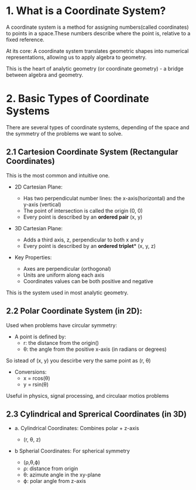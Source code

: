 # 1. What is a Coordinate System?
A coordinate system is a method for assigning numbers(called coordinates) to points in a space.These numbers describe where the point is, relative to a fixed reference.

At its core:
    A coordinate system translates geometric shapes into numerical representations, allowing us to apply algebra to geometry.

This is the heart of analytic geometry (or coordinate geometry) - a bridge between algebra and geometry.

# 2. Basic Types of Coordinate Systems
There are several types of coordinate systems, depending of the space and the symmetry of the problems we want to solve.

## 2.1 Cartesion Coordinate System (Rectangular Coordinates)
This is the most common and intuitive one.

* 2D Cartesian Plane:
    * Has two perpendiculat number lines: the x-axis(horizontal) and the y-axis (vertical)
    * The point of intersection is called the origin (0, 0)
    * Every point is described by an **ordered pair** (x, y) 

* 3D Cartesian Plane:
    * Adds a third axis, z, perpendicular to both x and y
    * Every point is described by an **ordered triplet*** (x, y, z)

* Key Properties:
    * Axes are perpendicular (orthogonal)
    * Units are uniform along each axis
    * Coordinates values can be both positive and negative

This is the system used in most analytic geometry.

## 2.2 Polar Coordinate System (in 2D):
Used when problems have circular symmetry:
* A point is defined by:
    * r: the distance from the origin()
    * θ: the angle from the positive x-axis (in radians or degrees)

So istead of (x, y) you descirbe very the same point as (r, θ)
* Conversions:
    * x = rcos(θ)
    * y = rsin(θ)

Useful in physics, signal processing, and circulaar motios problems

## 2.3 Cylindrical and Sprerical Coordinates (in 3D)
* a. Cylindrical Coordinates: Combines polar + z-axis
    * (r, θ, z)

* b Spherial Coordinates: For spherical symmetry
    * (ρ,θ,ϕ)
    * ρ: distance from origin
    * θ: azimute angle in the xy-plane
    * ϕ: polar angle from z-axis